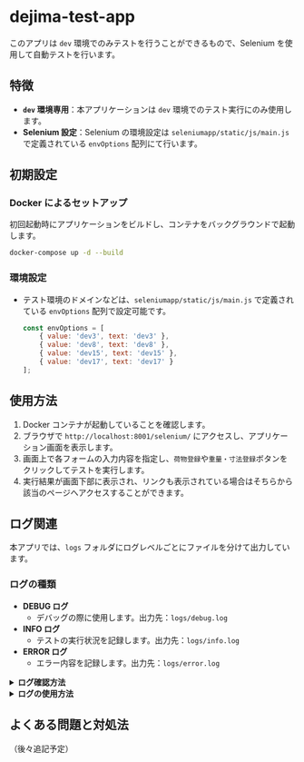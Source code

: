 # dejima-test-app

このアプリは `dev` 環境でのみテストを行うことができるもので、Selenium を使用して自動テストを行います。

## 特徴

- **`dev` 環境専用**：本アプリケーションは `dev` 環境でのテスト実行にのみ使用します。
- **Selenium 設定**：Selenium の環境設定は `seleniumapp/static/js/main.js` で定義されている `envOptions` 配列にて行います。

## 初期設定

### Docker によるセットアップ

初回起動時にアプリケーションをビルドし、コンテナをバックグラウンドで起動します。

```bash
docker-compose up -d --build
```

### 環境設定

- テスト環境のドメインなどは、`seleniumapp/static/js/main.js` で定義されている `envOptions` 配列で設定可能です。

  ```javascript
  const envOptions = [
      { value: 'dev3', text: 'dev3' },
      { value: 'dev8', text: 'dev8' },
      { value: 'dev15', text: 'dev15' },
      { value: 'dev17', text: 'dev17' }
  ];
  ```

## 使用方法

1. Docker コンテナが起動していることを確認します。
2. ブラウザで `http://localhost:8001/selenium/` にアクセスし、アプリケーション画面を表示します。
3. 画面上で各フォームの入力内容を指定し、`荷物登録`や`重量・寸法登録`ボタンをクリックしてテストを実行します。
4. 実行結果が画面下部に表示され、リンクも表示されている場合はそちらから該当のページへアクセスすることができます。

## ログ関連

本アプリでは、`logs` フォルダにログレベルごとにファイルを分けて出力しています。

### ログの種類

- **DEBUG ログ**
  - デバッグの際に使用します。出力先：`logs/debug.log`
- **INFO ログ**
  - テストの実行状況を記録します。出力先：`logs/info.log`
- **ERROR ログ**
  - エラー内容を記録します。出力先：`logs/error.log`

<details><summary><strong>ログ確認方法</strong></summary>
<br>
実行状況をリアルタイムで確認したい場合、以下のコマンドを使用してください。

```bash
tail -f logs/debug.log   # DEBUGログの確認
tail -f logs/info.log    # INFOログの確認
tail -f logs/error.log   # ERRORログの確認
```
</details>

<details><summary><strong>ログの使用方法</strong></summary>
<br>
アプリケーション内でのログの使用例は以下の通りです。各関数内で <code>logger</code> を使って適切なレベルのログを記録できます。

```python
def regist_baggage(data):
    logger.debug("regist_baggage 関数が呼び出されました")
    logger.info(f"登録するデータ: {data}")
    try:
        # 登録処理などを実装
        pass
    except Exception as e:
        logger.error(f"エラーが発生しました: {e}")

```
</details>

## よくある問題と対処法

（後々追記予定）
